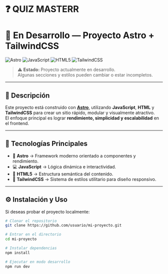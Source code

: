 # ❓ QUIZ MASTERR

# 🚧 En Desarrollo — Proyecto Astro + TailwindCSS

![Astro](https://img.shields.io/badge/Astro-FF5D01?style=for-the-badge&logo=astro&logoColor=white)
![JavaScript](https://img.shields.io/badge/JavaScript-F7DF1E?style=for-the-badge&logo=javascript&logoColor=black)
![HTML5](https://img.shields.io/badge/HTML5-E34F26?style=for-the-badge&logo=html5&logoColor=white)
![TailwindCSS](https://img.shields.io/badge/TailwindCSS-06B6D4?style=for-the-badge&logo=tailwindcss&logoColor=white)

> ⚠️ **Estado:** Proyecto actualmente en desarrollo.  
> Algunas secciones y estilos pueden cambiar o estar incompletos.

---

## 🌌 Descripción

Este proyecto está construido con **[Astro](https://astro.build)**, utilizando **JavaScript**, **HTML** y **TailwindCSS** para crear un sitio rápido, modular y visualmente atractivo.  
El enfoque principal es lograr **rendimiento, simplicidad y escalabilidad** en el frontend.

---

## 🧩 Tecnologías Principales

- 🚀 **Astro** → Framework moderno orientado a componentes y rendimiento.  
- 💻 **JavaScript** → Lógica dinámica e interactividad.  
- 🧱 **HTML5** → Estructura semántica del contenido.  
- 🎨 **TailwindCSS** → Sistema de estilos utilitario para diseño responsivo.  

---

## ⚙️ Instalación y Uso

Si deseas probar el proyecto localmente:

```bash
# Clonar el repositorio
git clone https://github.com/usuario/mi-proyecto.git

# Entrar en el directorio
cd mi-proyecto

# Instalar dependencias
npm install

# Ejecutar en modo desarrollo
npm run dev
